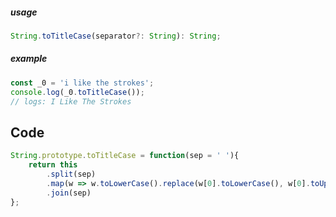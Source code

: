 ##### usage
~~~ts
String.toTitleCase(separator?: String): String;
~~~
##### example 
~~~js
const _0 = 'i like the strokes';
console.log(_0.toTitleCase());
// logs: I Like The Strokes
~~~

## Code
~~~js
String.prototype.toTitleCase = function(sep = ' '){
	return this
		.split(sep)
		.map(w => w.toLowerCase().replace(w[0].toLowerCase(), w[0].toUpperCase()))
		.join(sep)
};
~~~
